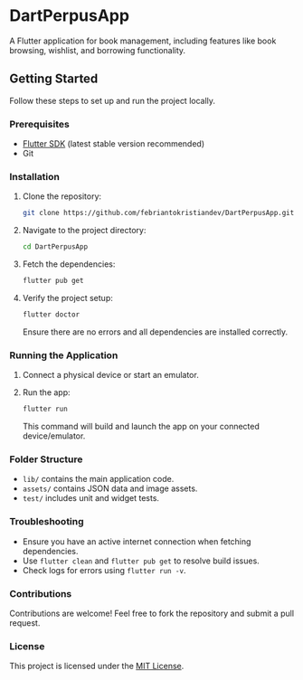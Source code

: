 # DartPerpusApp

A Flutter application for book management, including features like book browsing, wishlist, and borrowing functionality.

## Getting Started

Follow these steps to set up and run the project locally.

### Prerequisites

- [Flutter SDK](https://docs.flutter.dev/get-started/install) (latest stable version recommended)
- Git

### Installation

1. Clone the repository:

   ```bash
   git clone https://github.com/febriantokristiandev/DartPerpusApp.git
   ```

2. Navigate to the project directory:

   ```bash
   cd DartPerpusApp
   ```

3. Fetch the dependencies:

   ```bash
   flutter pub get
   ```

4. Verify the project setup:

   ```bash
   flutter doctor
   ```
   Ensure there are no errors and all dependencies are installed correctly.

### Running the Application

1. Connect a physical device or start an emulator.

2. Run the app:

   ```bash
   flutter run
   ```

   This command will build and launch the app on your connected device/emulator.

### Folder Structure

- `lib/` contains the main application code.
- `assets/` contains JSON data and image assets.
- `test/` includes unit and widget tests.

### Troubleshooting

- Ensure you have an active internet connection when fetching dependencies.
- Use `flutter clean` and `flutter pub get` to resolve build issues.
- Check logs for errors using `flutter run -v`.

### Contributions

Contributions are welcome! Feel free to fork the repository and submit a pull request.

### License

This project is licensed under the [MIT License](LICENSE).

